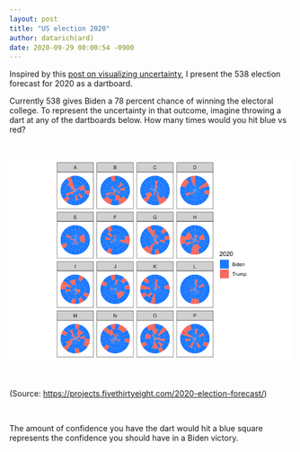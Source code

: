 ```yaml
---
layout: post
title: "US election 2020"
author: datarich(ard)
date: 2020-09-29 00:00:54 -0900
---
```


Inspired by this [post on visualizing
uncertainty](https://magazine.northwestern.edu/exclusives/understanding-uncertainty/),
I present the 538 election forecast for 2020 as a dartboard.

Currently 538 gives Biden a 78 percent chance of winning the electoral
college. To represent the uncertainty in that outcome, imagine throwing
a dart at any of the dartboards below. How many times would you hit blue
vs red?

<br>

![dartboard](https://raw.githubusercontent.com/datarichard/datarichard.github.io/master/assets/dartboard-1.png)<!-- -->

<br>

(Source: <https://projects.fivethirtyeight.com/2020-election-forecast/>)

<br>

The amount of confidence you have the dart would hit a blue square
represents the confidence you should have in a Biden victory.
